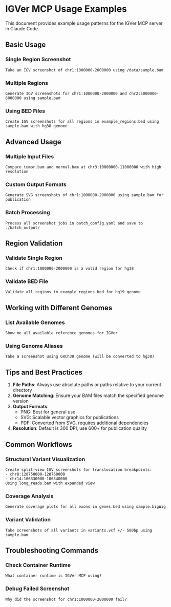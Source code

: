 # IGVer MCP Usage Examples

This document provides example usage patterns for the IGVer MCP server in Claude Code.

## Basic Usage

### Single Region Screenshot
```
Take an IGV screenshot of chr1:1000000-2000000 using /data/sample.bam
```

### Multiple Regions
```
Generate IGV screenshots for chr1:1000000-2000000 and chr2:5000000-6000000 using sample.bam
```

### Using BED Files
```
Create IGV screenshots for all regions in example_regions.bed using sample.bam with hg38 genome
```

## Advanced Usage

### Multiple Input Files
```
Compare tumor.bam and normal.bam at chr3:10000000-11000000 with high resolution
```

### Custom Output Formats
```
Generate SVG screenshots of chr1:1000000-2000000 using sample.bam for publication
```

### Batch Processing
```
Process all screenshot jobs in batch_config.yaml and save to ./batch_output/
```

## Region Validation

### Validate Single Region
```
Check if chr1:1000000-2000000 is a valid region for hg38
```

### Validate BED File
```
Validate all regions in example_regions.bed for hg19 genome
```

## Working with Different Genomes

### List Available Genomes
```
Show me all available reference genomes for IGVer
```

### Using Genome Aliases
```
Take a screenshot using GRCh38 genome (will be converted to hg38)
```

## Tips and Best Practices

1. **File Paths**: Always use absolute paths or paths relative to your current directory
2. **Genome Matching**: Ensure your BAM files match the specified genome version
3. **Output Formats**: 
   - PNG: Best for general use
   - SVG: Scalable vector graphics for publications
   - PDF: Converted from SVG, requires additional dependencies
4. **Resolution**: Default is 300 DPI, use 600+ for publication quality

## Common Workflows

### Structural Variant Visualization
```
Create split-view IGV screenshots for translocation breakpoints:
- chr8:128750000-128760000
- chr14:106330000-106340000
Using long_reads.bam with expanded view
```

### Coverage Analysis
```
Generate coverage plots for all exons in genes.bed using sample.bigWig
```

### Variant Validation
```
Take screenshots of all variants in variants.vcf +/- 500bp using sample.bam
```

## Troubleshooting Commands

### Check Container Runtime
```
What container runtime is IGVer MCP using?
```

### Debug Failed Screenshot
```
Why did the screenshot for chr1:1000000-2000000 fail?
```